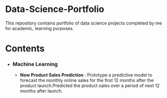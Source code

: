 # Data-Science-Portfolio
This repository contains portfolio of data science projects completed by me for academic, learning purposes.
# Contents
* ### Machine Learning
  * **New Product Sales Prediction** : Prototype a predictive model to forecast the monthly online sales for the first 12 months after the product launch.Predicted the product sales over a period of next 12 months after launch.
